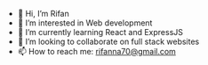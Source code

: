 - 👋 Hi, I’m Rifan
- 👀 I’m interested in Web development
- 🌱 I’m currently learning React and ExpressJS
- 💞️ I’m looking to collaborate on full stack websites
- 📫 How to reach me: rifanna70@gmail.com

<!---
Rif-7/Rif-7 is a ✨ special ✨ repository because its `README.md` (this file) appears on your GitHub profile.
You can click the Preview link to take a look at your changes.
--->
